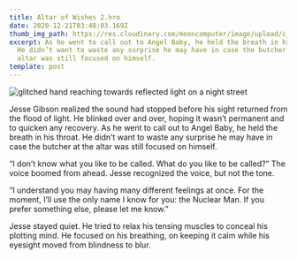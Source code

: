 ```yaml
---
title: Altar of Wishes 2.hro
date: 2020-12-21T03:48:03.169Z
thumb_img_path: https://res.cloudinary.com/mooncomputer/image/upload/c_scale,e_auto_saturation,h_300,q_auto:best/v1608522635/Moon%20Computer%20Blog/HRO/Nuclear%20Man/altar-of-wishes-2--glitched.jpg
excerpt: As he went to call out to Angel Baby, he held the breath in his throat.
  He didn’t want to waste any surprise he may have in case the butcher at the
  altar was still focused on himself.
template: post
---
```

![glitched hand reaching towards reflected light on a night street](https://res.cloudinary.com/mooncomputer/image/upload/c_scale,e_auto_saturation,h_800,q_auto:best/v1608522635/Moon%20Computer%20Blog/HRO/Nuclear%20Man/altar-of-wishes-2--glitched.jpg "Altar of Wishes 2")

Jesse Gibson realized the sound had stopped before his sight returned from the flood of light. He blinked over and over, hoping it wasn’t permanent and to quicken any recovery. As he went to call out to Angel Baby, he held the breath in his throat. He didn’t want to waste any surprise he may have in case the butcher at the altar was still focused on himself.

“I don’t know what you like to be called. What do you like to be called?” The voice boomed from ahead. Jesse recognized the voice, but not the tone. 

“I understand you may having many different feelings at once. For the moment, I’ll use the only name I know for you: the Nuclear Man. If you prefer something else, please let me know.”

Jesse stayed quiet. He tried to relax his tensing muscles to conceal his plotting mind. He focused on his breathing, on keeping it calm while his eyesight moved from blindness to blur.